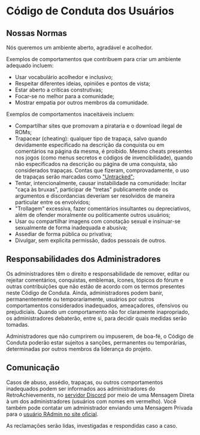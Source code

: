 # Código de Conduta dos Usuários

## Nossas Normas

Nós queremos um ambiente aberto, agradável e acolhedor.

Exemplos de comportamentos que contribuem para criar um ambiente adequado incluem:

- Usar vocabulário acolhedor e inclusivo;
- Respeitar diferentes ideias, opiniões e pontos de vista;
- Estar aberto a críticas construtivas;
- Focar-se no melhor para a comunidade;
- Mostrar empatia por outros membros da comunidade.

Exemplos de comportamentos inaceitáveis incluem:

- Compartilhar sites que promovam a pirataria e o download ilegal de ROMs;
- Trapacear (cheating): qualquer tipo de trapaça, salvo quando devidamente especificado na descrição da conquista ou em comentários na página da mesma, é proibido. Mesmo cheats presentes nos jogos (como menus secretos e códigos de invencibilidade), quando não especificados na descrição ou página de uma conquista, são considerados trapaças. Contas que fizeram, comprovadamente, o uso de trapaças serão marcadas como ["Untracked"](Global-Leaderboard-and-Achievement-Hunting-Rules#untracked);
- Tentar, intencionalmente, causar instabilidade na comunidade: Incitar "caça às bruxas", participar de "tretas" publicamente onde os argumentos e discordancias deveriam ser resolvidos de maneira particular entre os envolvidos;
- "Trollagem" excessiva, fazer comentários insultantes ou depreciativos, além de ofender moralmente ou politicamente outros usuários;
- Usar ou compartilhar imagens com conotação sexual e insinuar-se sexualmente de forma inadequada e abusiva;
- Assediar de forma pública ou privativa;
- Divulgar, sem explicita permissão, dados pessoais de outros.

## Responsabilidades dos Administradores

Os administradores têm o direito e responsabilidade de remover, editar ou rejeitar comentários, conquistas, emblemas, ícones, tópicos do fórum e outras contribuições que não estão de acordo com os termos presentes neste Código de Conduta. Ainda, administradores podem banir, permanentemente ou temporariamente, usuários por outros comportamentos considerados inadequados, ameaçadores, ofensivos ou prejudiciais. Quando um comportamento não for claramente inapropriado, os administradores debaterão, entre si, para decidir quais medidas serão tomadas.

Administradores que não cumprirem ou impuserem, de boa-fé, o Código de Conduta poderão estar sujeitos a sanções, permanentes ou temporárias, determinadas por outros membros da liderança do projeto.

## Comunicação

Casos de abuso, assédio, trapaças, ou outros comportamentos inadequados podem ser informados aos administradores do RetroAchievements, no [servidor Discord](https://discord.gg/dq2E4hE) por meio de uma Mensagem Direta à um dos administradores (usuários com nomes em vermelho). Você também pode contatar um administrador enviando uma Mensagem Privada para o [usuário RAdmin no site oficial](https://retroachievements.org/user/RAdmin).

As reclamações serão lidas, investigadas e respondidas caso a caso.
